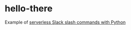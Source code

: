 # hello-there

Example of [serverless Slack slash commands with Python](https://renzo.lucioni.xyz/serverless-slash-commands-with-python/)
